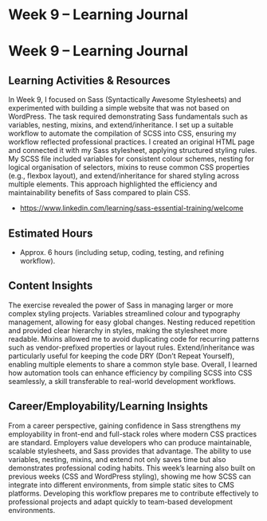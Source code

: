 
# Week 9 – Learning Journal

# Week 9 – Learning Journal

## Learning Activities & Resources
In Week 9, I focused on Sass (Syntactically Awesome Stylesheets) and experimented with building a simple website that was not based on WordPress. The task required demonstrating Sass fundamentals such as variables, nesting, mixins, and extend/inheritance. I set up a suitable workflow to automate the compilation of SCSS into CSS, ensuring my workflow reflected professional practices. I created an original HTML page and connected it with my Sass stylesheet, applying structured styling rules. My SCSS file included variables for consistent colour schemes, nesting for logical organisation of selectors, mixins to reuse common CSS properties (e.g., flexbox layout), and extend/inheritance for shared styling across multiple elements. This approach highlighted the efficiency and maintainability benefits of Sass compared to plain CSS.

- https://www.linkedin.com/learning/sass-essential-training/welcome

## Estimated Hours
- Approx. 6 hours (including setup, coding, testing, and refining workflow).

## Content Insights
The exercise revealed the power of Sass in managing larger or more complex styling projects. Variables streamlined colour and typography management, allowing for easy global changes. Nesting reduced repetition and provided clear hierarchy in styles, making the stylesheet more readable. Mixins allowed me to avoid duplicating code for recurring patterns such as vendor-prefixed properties or layout rules. Extend/inheritance was particularly useful for keeping the code DRY (Don’t Repeat Yourself), enabling multiple elements to share a common style base. Overall, I learned how automation tools can enhance efficiency by compiling SCSS into CSS seamlessly, a skill transferable to real-world development workflows.

## Career/Employability/Learning Insights
From a career perspective, gaining confidence in Sass strengthens my employability in front-end and full-stack roles where modern CSS practices are standard. Employers value developers who can produce maintainable, scalable stylesheets, and Sass provides that advantage. The ability to use variables, nesting, mixins, and extend not only saves time but also demonstrates professional coding habits. This week’s learning also built on previous weeks (CSS and WordPress styling), showing me how SCSS can integrate into different environments, from simple static sites to CMS platforms. Developing this workflow prepares me to contribute effectively to professional projects and adapt quickly to team-based development environments.




